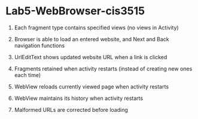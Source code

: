 # Lab5-WebBrowser-cis3515
1. Each fragment type contains specified views (no views in Activity)

1. Browser is able to load an entered website, and Next and Back navigation functions

1. UrlEditText shows updated website URL when a link is clicked

1. Fragments retained when activity restarts (instead of creating new ones each time)

1. WebView reloads currently viewed page when activity restarts

1. WebView maintains its history when activity restarts

1. Malformed URLs are corrected before loading

